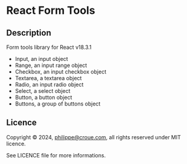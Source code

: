 # React Form Tools

## Description

Form tools library for React v18.3.1

- Input, an input object
- Range, an input range object
- Checkbox, an input checkbox object
- Textarea, a textarea object
- Radio, an input radio object
- Select, a select object
- Button, a button object
- Buttons, a group of buttons object

## Licence

Copyright © 2024, philippe@croue.com, all rights reserved under MIT licence.

See LICENCE file for more informations.
